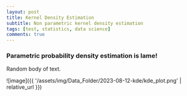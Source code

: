 ```yaml
---
layout: post
title: Kernel Density Estimation
subtitle: Non parametric kernel density estimation
tags: [test, statistics, data science]
comments: true
---
```


### Parametric probability density estimation is lame!

Random body of text.

![image]({{ '/assets/img/Data_Folder/2023-08-12-kde/kde_plot.png' | relative_url }})
